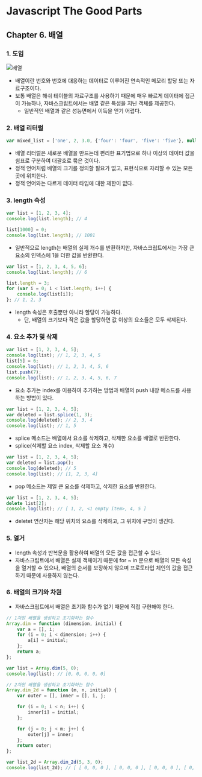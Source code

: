 # Javascript The Good Parts

## Chapter 6. 배열

### 1. 도입

![배열](https://user-images.githubusercontent.com/38815618/87868279-3acabd80-c9cf-11ea-831b-83afc716b25f.png)

- 배열이란 번호와 번호에 대응하는 데이터로 이루어진 연속적인 메모리 할당 또는 자료구조이다.
- 보통 배열은 해쉬 테이블의 자료구조를 사용하기 때문에 매우 빠르게 데이터에 접근이 가능하나, 자바스크립트에서는 배열 같은 특성을 지닌 객체를 제공한다.
  - 일반적인 배열과 같은 성능면에서 이득을 얻기 어렵다.

### 2. 배열 리터럴

```javascript
var mixed_list = ['one', 2, 3.0, {'four': 'four', 'five': 'five'}, null, undefined];
```

- 배열 리터럴은 새로운 배열을 만드는데 편리한 표기법으로 하나 이상의 데이터 값을 쉼표로 구분하여 대괄호로 묶은 것이다.
- 정적 언어처럼 배열의 크기를 정의할 필요가 없고, 표현식으로 자리할 수 있는 모든 곳에 위치한다.
- 정적 언어와는 다르게 데이터 타입에 대한 제한이 없다.

### 3. length 속성

```javascript
var list = [1, 2, 3, 4];
console.log(list.length); // 4

list[1000] = 0;
console.log(list.length); // 1001
```

- 일반적으로 length는 배열의 실제 개수를 반환하지만, 자바스크립트에서는 가장 큰 요소의 인덱스에 1을 더한 값을 반환한다.

```javascript
var list = [1, 2, 3, 4, 5, 6];
console.log(list.length); // 6

list.length = 3;
for (var i = 0; i < list.length; i++) {
    console.log(list[i]);
}; // 1, 2, 3
```

- length 속성은 호출뿐만 아니라 할당이 가능하다.
  - 단, 배열의 크기보다 작은 값을 할당하면 값 이상의 요소들은 모두 삭제된다.

### 4. 요소 추가 및 삭제

```javascript
var list = [1, 2, 3, 4, 5];
console.log(list); // 1, 2, 3, 4, 5
list[5] = 6;
console.log(list); // 1, 2, 3, 4, 5, 6
list.push(7);
console.log(list); // 1, 2, 3, 4, 5, 6, 7
```

- 요소 추가는 index를 이용하여 추가하는 방법과 배열의 push 내장 메소드를 사용하는 방법이 있다.

```javascript
var list = [1, 2, 3, 4, 5];
var deleted = list.splice(1, 3);
console.log(deleted); // 2, 3, 4
console.log(list); // 1, 5
```

- splice 메소드는 배열에서 요소를 삭제하고, 삭제한 요소를 배열로 반환한다.
- splice(삭제할 요소 index, 삭제할 요소 개수)

```javascript
var list = [1, 2, 3, 4, 5];
var deleted = list.pop();
console.log(deleted); // 5
console.log(list); // [1, 2, 3, 4]
```

- pop 메소드는 제일 큰 요소를 삭제하고, 삭제한 요소를 반환한다.

```javascript
var list = [1, 2, 3, 4, 5];
delete list[2];
console.log(list); // [ 1, 2, <1 empty item>, 4, 5 ]
```

- deletet 연산자는 해당 위치의 요소를 삭제하고, 그 위치에 구멍이 생긴다.

### 5. 열거

- length 속성과 반복문을 활용하여 배열의 모든 값을 접근할 수 있다.
- 자바스크립트에서 배열은 실제 객체이기 때문에 for ~ in 문으로 배열의 모든 속성을 열거할 수 있으나, 배열의 순서를 보장하지 않으며 프로토타입 체인의 값을 접근하기 때문에 사용하지 않는다.

### 6. 배열의 크기와 차원

- 자바스크립트에서 배열은 초기화 함수가 없기 때문에 직접 구현해야 한다.

```javascript
// 1차원 배열을 생성하고 초기화하는 함수
Array.dim = function (dimension, initial) {
    var a = [], i;
    for (i = 0; i < dimension; i++) {
        a[i] = initial;
    };
    return a;
};

var list = Array.dim(5, 0);
console.log(list); // [0, 0, 0, 0, 0]

// 2차원 배열을 생성하고 초기화하는 함수
Array.dim_2d = function (m, n, initial) {
    var outer = [], inner = [], i, j;

    for (i = 0; i < n; i++) {
        inner[i] = initial;
    };

    for (j = 0; j < m; j++) {
        outer[j] = inner;
    };
    return outer;
};

var list_2d = Array.dim_2d(5, 3, 0);
console.log(list_2d); // [ [ 0, 0, 0 ], [ 0, 0, 0 ], [ 0, 0, 0 ], [ 0, 0, 0 ], [ 0, 0, 0 ] ]
```
